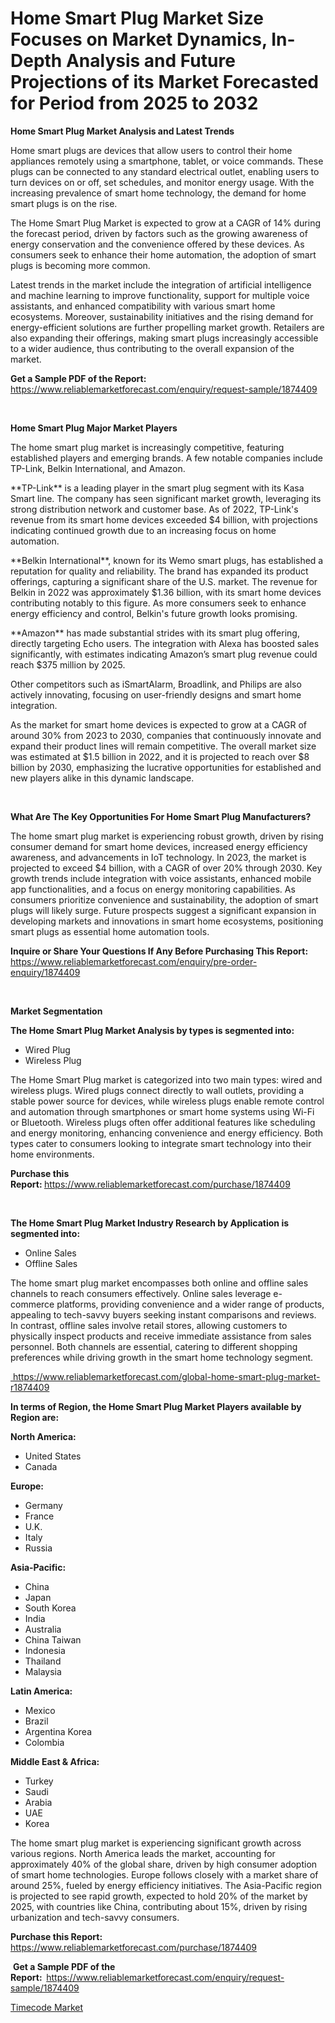 <p><h1>Home Smart Plug Market Size Focuses on Market Dynamics, In-Depth Analysis and Future Projections of its Market Forecasted for Period from 2025 to 2032</h1></p><p><strong>Home Smart Plug Market Analysis and Latest Trends</strong></p>
<p><p>Home smart plugs are devices that allow users to control their home appliances remotely using a smartphone, tablet, or voice commands. These plugs can be connected to any standard electrical outlet, enabling users to turn devices on or off, set schedules, and monitor energy usage. With the increasing prevalence of smart home technology, the demand for home smart plugs is on the rise.</p><p>The Home Smart Plug Market is expected to grow at a CAGR of 14% during the forecast period, driven by factors such as the growing awareness of energy conservation and the convenience offered by these devices. As consumers seek to enhance their home automation, the adoption of smart plugs is becoming more common. </p><p>Latest trends in the market include the integration of artificial intelligence and machine learning to improve functionality, support for multiple voice assistants, and enhanced compatibility with various smart home ecosystems. Moreover, sustainability initiatives and the rising demand for energy-efficient solutions are further propelling market growth. Retailers are also expanding their offerings, making smart plugs increasingly accessible to a wider audience, thus contributing to the overall expansion of the market.</p></p>
<p><strong>Get a Sample PDF of the Report:&nbsp;</strong> <a href="https://www.reliablemarketforecast.com/enquiry/request-sample/1874409?utm_campaign=2481&utm_medium=2&utm_source=Github&utm_content=ia&utm_term=04042025&utm_id=home-smart-plug">https://www.reliablemarketforecast.com/enquiry/request-sample/1874409</a></p>
<p>&nbsp;</p>
<p><strong>Home Smart Plug Major Market Players</strong></p>
<p><p>The home smart plug market is increasingly competitive, featuring established players and emerging brands. A few notable companies include TP-Link, Belkin International, and Amazon.</p><p>**TP-Link** is a leading player in the smart plug segment with its Kasa Smart line. The company has seen significant market growth, leveraging its strong distribution network and customer base. As of 2022, TP-Link's revenue from its smart home devices exceeded $4 billion, with projections indicating continued growth due to an increasing focus on home automation.</p><p>**Belkin International**, known for its Wemo smart plugs, has established a reputation for quality and reliability. The brand has expanded its product offerings, capturing a significant share of the U.S. market. The revenue for Belkin in 2022 was approximately $1.36 billion, with its smart home devices contributing notably to this figure. As more consumers seek to enhance energy efficiency and control, Belkin's future growth looks promising.</p><p>**Amazon** has made substantial strides with its smart plug offering, directly targeting Echo users. The integration with Alexa has boosted sales significantly, with estimates indicating Amazon’s smart plug revenue could reach $375 million by 2025. </p><p>Other competitors such as iSmartAlarm, Broadlink, and Philips are also actively innovating, focusing on user-friendly designs and smart home integration. </p><p>As the market for smart home devices is expected to grow at a CAGR of around 30% from 2023 to 2030, companies that continuously innovate and expand their product lines will remain competitive. The overall market size was estimated at $1.5 billion in 2022, and it is projected to reach over $8 billion by 2030, emphasizing the lucrative opportunities for established and new players alike in this dynamic landscape.</p></p>
<p>&nbsp;</p>
<p><strong>What Are The Key Opportunities For Home Smart Plug Manufacturers?</strong></p>
<p><p>The home smart plug market is experiencing robust growth, driven by rising consumer demand for smart home devices, increased energy efficiency awareness, and advancements in IoT technology. In 2023, the market is projected to exceed $4 billion, with a CAGR of over 20% through 2030. Key growth trends include integration with voice assistants, enhanced mobile app functionalities, and a focus on energy monitoring capabilities. As consumers prioritize convenience and sustainability, the adoption of smart plugs will likely surge. Future prospects suggest a significant expansion in developing markets and innovations in smart home ecosystems, positioning smart plugs as essential home automation tools.</p></p>
<p><strong>Inquire or Share Your Questions If Any Before Purchasing This Report:</strong> <a href="https://www.reliablemarketforecast.com/enquiry/pre-order-enquiry/1874409?utm_campaign=2481&utm_medium=2&utm_source=Github&utm_content=ia&utm_term=04042025&utm_id=home-smart-plug">https://www.reliablemarketforecast.com/enquiry/pre-order-enquiry/1874409</a></p>
<p>&nbsp;</p>
<p><strong>Market Segmentation</strong></p>
<p><strong>The Home Smart Plug Market Analysis by types is segmented into:</strong></p>
<p><ul><li>Wired Plug</li><li>Wireless Plug</li></ul></p>
<p><p>The Home Smart Plug market is categorized into two main types: wired and wireless plugs. Wired plugs connect directly to wall outlets, providing a stable power source for devices, while wireless plugs enable remote control and automation through smartphones or smart home systems using Wi-Fi or Bluetooth. Wireless plugs often offer additional features like scheduling and energy monitoring, enhancing convenience and energy efficiency. Both types cater to consumers looking to integrate smart technology into their home environments.</p></p>
<p><strong>Purchase this Report:&nbsp;</strong><a href="https://www.reliablemarketforecast.com/purchase/1874409?utm_campaign=2481&utm_medium=2&utm_source=Github&utm_content=ia&utm_term=04042025&utm_id=home-smart-plug">https://www.reliablemarketforecast.com/purchase/1874409</a></p>
<p>&nbsp;</p>
<p><strong>The Home Smart Plug Market Industry Research by Application is segmented into:</strong></p>
<p><ul><li>Online Sales</li><li>Offline Sales</li></ul></p>
<p><p>The home smart plug market encompasses both online and offline sales channels to reach consumers effectively. Online sales leverage e-commerce platforms, providing convenience and a wider range of products, appealing to tech-savvy buyers seeking instant comparisons and reviews. In contrast, offline sales involve retail stores, allowing customers to physically inspect products and receive immediate assistance from sales personnel. Both channels are essential, catering to different shopping preferences while driving growth in the smart home technology segment.</p></p>
<p><a href="https://www.reliablemarketforecast.com/global-home-smart-plug-market-r1874409?utm_campaign=2481&utm_medium=2&utm_source=Github&utm_content=ia&utm_term=04042025&utm_id=home-smart-plug">&nbsp;https://www.reliablemarketforecast.com/global-home-smart-plug-market-r1874409</a></p>
<p><strong>In terms of Region, the Home Smart Plug Market Players available by Region are:</strong></p>
<p>
    <p> <strong> North America: </strong>
        <ul>
            <li>United States</li>
            <li>Canada</li>
        </ul>
        </p> 
    <p> <strong> Europe: </strong>
        <ul>
            <li>Germany</li>
            <li>France</li>
            <li>U.K.</li>
            <li>Italy</li>
            <li>Russia</li>
        </ul>
        </p> 
    <p> <strong> Asia-Pacific: </strong>
        <ul>
            <li>China</li>
            <li>Japan</li>
            <li>South Korea</li>
            <li>India</li>
            <li>Australia</li>
            <li>China Taiwan</li>
            <li>Indonesia</li>
            <li>Thailand</li>
            <li>Malaysia</li>
        </ul>
        </p> 
    <p> <strong> Latin America: </strong>
        <ul>
            <li>Mexico</li>
            <li>Brazil</li>
            <li>Argentina Korea</li>
            <li>Colombia</li>
        </ul>
        </p> 
    <p> <strong> Middle East & Africa: </strong>
        <ul>
            <li>Turkey</li>
            <li>Saudi</li>
            <li>Arabia</li>
            <li>UAE</li>
            <li>Korea</li>
        </ul>
    </p>
    </p>
<p><p>The home smart plug market is experiencing significant growth across various regions. North America leads the market, accounting for approximately 40% of the global share, driven by high consumer adoption of smart home technologies. Europe follows closely with a market share of around 25%, fueled by energy efficiency initiatives. The Asia-Pacific region is projected to see rapid growth, expected to hold 20% of the market by 2025, with countries like China, contributing about 15%, driven by rising urbanization and tech-savvy consumers.</p></p>
<p><strong>Purchase this Report: </strong><a href="https://www.reliablemarketforecast.com/purchase/1874409?utm_campaign=2481&utm_medium=2&utm_source=Github&utm_content=ia&utm_term=04042025&utm_id=home-smart-plug">https://www.reliablemarketforecast.com/purchase/1874409</a></p>
<p>&nbsp;<strong>Get a Sample PDF of the Report:&nbsp;&nbsp;</strong><a href="https://www.reliablemarketforecast.com/enquiry/request-sample/1874409?utm_campaign=2481&utm_medium=2&utm_source=Github&utm_content=ia&utm_term=04042025&utm_id=home-smart-plug">https://www.reliablemarketforecast.com/enquiry/request-sample/1874409</a></p>
<p><strong></strong></p>
<p><p><a href="https://github.com/ovtkosle/Market-Research-Report-List-1/blob/main/timecode-market.md?utm_campaign=2481&utm_medium=2&utm_source=Github&utm_content=ia&utm_term=04042025&utm_id=home-smart-plug">Timecode Market</a></p></p>